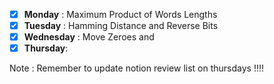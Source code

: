 * [X] **Monday** : Maximum Product of Words Lengths
* [X] **Tuesday** : Hamming Distance and Reverse Bits
* [X] **Wednesday** : Move Zeroes and 
* [X] **Thursday**:

Note : Remember to update notion review list on thursdays !!!!
